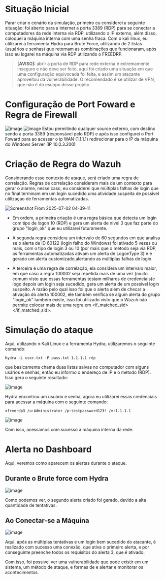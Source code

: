 # Situação Inicial

Parar criar o cenário da simulação, primeiro eu considerei a seguinte situação: foi aberto para a internet a porta 3389 (RDP) para se conectar a computadores da rede interna via RDP, utilizando o IP externo, além disso, coloquei a máquina interna com uma senha fraca. Com o kali linux, eu utilizarei a ferramenta Hydra para Brute Force, utilizando de 2 listas (usuários e senhas) que retornam as combinações que funcionaram, após isso eu logarei na máquina via RDP utilizando o FREEDRP. 

> **[AVISO]:** abrir a porta de RDP para rede externa é extremamente inseguro e não deve ser feito, aqui foi criado uma situação em que uma configuração equivocada foi feita, e assim um atacante aproveitou da vulnerabilidade. O recomendado é se utilizar de VPN, que não é do escopo desse projeto.

# Configuração de Port Foward e Regra de Firewall

![image](https://github.com/user-attachments/assets/dc10a0e7-85e8-4907-9498-759eae2b3a3d)
![image](https://github.com/user-attachments/assets/7513510c-beaf-4a82-a7a9-e226463eba15)
Estou permitindo qualquer source externo, com destino sendo a porta 3389 (responsável pelo RDP) e após isso configurei o Port Foward para ao acessar o ip WAN (1.1.1.1) redirecionar para o IP da máquina do Windows Server (IP 10.0.3.200)

# Criação de Regra do Wazuh

Considerando esse contexto de ataque, será criado uma regra de correlação. Regras de correlação consideram mais de um contexto para gerar o alarme, nesse caso, eu considerei que múltiplas falhas de login que no final terminam em um login sucedido uma atividade suspeita de possível utilizaçao de ferramentas automatizadas.

![Screenshot From 2025-07-02 04-39-11](https://github.com/user-attachments/assets/d13ee699-6ae7-45a9-a702-e6db5d472a21)

- Em ordem, a primeira criação é uma regra básica que detecta um login com tipo de logon 10 (RDP) e gera um alerta de nivel 3 que faz parte do grupo "login_ok" que eu utilizarei futuramente.

- A segunda regra considera um intervalo de 60 segundos em que analisa se o alerta de ID 60122 (login falho do Windows) foi ativado 5 vezes ou mais, com o tipo de login 3 ou 10 (por mais que o método seja via RDP, as ferramentas automatizadas ativam um alerta de LogonType 3) e é gerado um alerta customizado,alertando as múltiplas falhas de login.

- A terceira é uma regra de correlação, ela considera um intervalo maior, em que caso a regra 100002 seja repetida mais de uma vez (muito comum visto que essas ferramentas testam milhares de credenciais)e logo depois um login seja sucedido, gera um alerta de um possivel login suspeito. A razão pelo qual isso foi que o alerta além de checar a ativação do alerta 100002, ele também verifica se algum alerta do grupo "login_ok" também existe, isso foi utilizado visto que o Wazuh não permite colocar mais de uma regra em <if_matched_sid></if_matched_sid>.


# Simulação do ataque

Aqui, utilizando o Kali Linux e a ferramenta Hydra, utilizaremos o seguinte comando:

```
hydra -L user.txt -P pass.txt 1.1.1.1 rdp
```

que basicamente chama duas listas salvas no computador com alguns usários e senhas, então eu informo o endereço de IP e o método (RDP). Isso gera o seguinte resultado:

![image](https://github.com/user-attachments/assets/1e7607b5-cca3-4a4d-a620-fc4038bd7b4d)

Hydra encontrou um usuário e senha, agora eu utilizarei essas credenciais para acessar a máquina com o seguinte comando:

```
xfreerdp3 /u:Administrator /p:testpassword123! /v:1.1.1.1
```

![image](https://github.com/user-attachments/assets/f1e57869-7b19-4faf-b502-8041f8d5624b)

Com isso, acessamos com sucesso a máquina interna da rede. 

# Alerta no Dashboard

Aqui, veremos como aparecem os alertas durante o ataque.

## Durante o Brute force com Hydra

![image](https://github.com/user-attachments/assets/94b6acb9-fecf-4185-91bf-784f63313973)


Como podemos ver, o segundo alerta criado foi gerado, devido a alta quantidade de tentativas.

## Ao Conectar-se a Máquina

![image](https://github.com/user-attachments/assets/bfe831d4-022f-49ba-b2f2-340fc7ba168f)

Aqui, após as múltiplas tentativas e um login bem sucedido do atacante, é realizado com sucesso uma conexão, que ativa o primeiro alerta, e por conseguinte preenche todos os requisitos do alerta 3, que é ativado.

Com isso, foi possivel ver uma vulnerabilidade que pode existir em um sistema, um método de ataque, e formas de e alertar e monitorar os acontecimentos.
